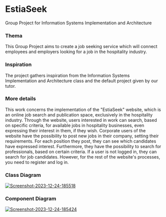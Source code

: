 # EstiaSeek
 Group Project for Information Systems Implementation and Architecture
### Thema
 This Group Project aims to create a job seeking service which will connect employees and employers looking for a job in the hospitality industry.
### Inspiration
 The project gathers inspiration from the Information Systems Implementation and Architecture class and the default project given by our tutor.
### More details
This work concerns the implementation of the "EstiaSeek" website, which is an online job search and publication space, exclusively in the hospitality industry.
Through the website, users interested in work can search, based on specific criteria, for available jobs in hospitality businesses, even expressing their interest in them, if they wish.
Corporate users of the website have the possibility to post new jobs in their company, setting their requirements. For each position they post, they can see which candidates have expressed interest. Furthermore, they have the possibility to search for professionals, based on certain criteria.
If a user is not logged in, they can search for job candidates. However, for the rest of the website's processes, you need to register and log in.

### Class Diagram
<a href="https://ibb.co/gdVSZdt"><img src="https://i.ibb.co/ypS6Fpg/Screenshot-2023-12-24-185518.png" alt="Screenshot-2023-12-24-185518" border="0"></a>

### Component Diagram
<a href="https://ibb.co/q1jcWdw"><img src="https://i.ibb.co/0J26Fc3/Screenshot-2023-12-24-185424.png" alt="Screenshot-2023-12-24-185424" border="0"></a>
